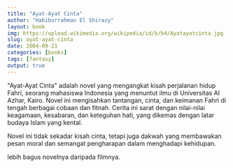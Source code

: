 ```yaml
---
title: "Ayat-Ayat Cinta"
author: "Habiburrahman El Shirazy"
layout: book
img: https://upload.wikimedia.org/wikipedia/id/b/b4/Ayatayatcinta.jpg
slug: ayat-ayat-cinta
date: 2004-09-21
categories: [books]
tags: [fantasy]
output: true
---
```


"Ayat-Ayat Cinta" adalah novel yang mengangkat kisah perjalanan hidup Fahri, seorang mahasiswa Indonesia yang menuntut ilmu di Universitas Al Azhar, Kairo. Novel ini mengisahkan tantangan, cinta, dan keimanan Fahri di tengah berbagai cobaan dan fitnah. Cerita ini sarat dengan nilai-nilai keagamaan, kesabaran, dan keteguhan hati, yang dikemas dengan latar budaya Islam yang kental.

Novel ini tidak sekadar kisah cinta, tetapi juga dakwah yang membawakan pesan moral dan semangat pengharapan dalam menghadapi kehidupan.

lebih bagus novelnya daripada filmnya. 
